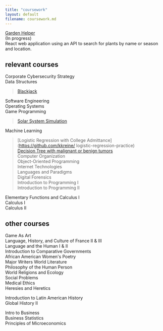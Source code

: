 ```yaml
---
title: "coursework"
layout: default
filename: coursework.md
---
```


[Garden Helper](https://github.com/kkreine/garden-helper-app)  
(In progress)  
React web application using an API to search for plants by name or season and location.

## relevant courses

Corporate Cybersecurity Strategy  
Data Structures  
> [Blackjack](https://github.com/kkreine/blackjack)  

Software Engineering  
Operating Systems  
Game Programming  
> [Solar System Simulation](https://github.com/kkreine/Solar-System-Proj)  

Machine Learning  
> [Logistic Regression with College Admittance](https://github.com/kkreine/ logistic-regression-practice)  
> [Decision Tree with malignant or benign tumors](https://github.com/kkreine/decision-tree-tumors)  
Computer Organization  
Object-Oriented Programming  
Internet Technologies  
Languages and Paradigms  
Digital Forensics  
Introduction to Programming I  
Introduction to Programming II  
  
Elementary Functions and Calculus I  
Calculus I  
Calculus II  

## other courses
Game As Art  
Language, History, and Culture of France II & III  
Language and the Human I & II  
Introduction to Comparative Governments  
African American Women's Poetry  
Major Writers World Literature  
Philosophy of the Human Person  
World Religions and Ecology  
Social Problems  
Medical Ethics  
Heresies and Heretics  
  
Introduction to Latin American History  
Global History II  

Intro to Business  
Business Statistics  
Principles of Microeconomics  